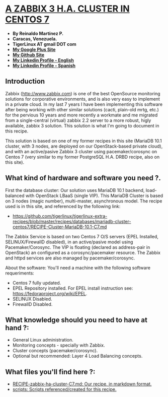 # [A ZABBIX 3 H.A. CLUSTER IN CENTOS 7](http://tigerlinux.github.io)

- **By Reinaldo Martínez P.**
- **Caracas, Venezuela.**
- **TigerLinux AT gmail DOT com**
- **[My Google Plus Site](https://plus.google.com/+ReinaldoMartinez)**
- **[My Github Site](https://github.com/tigerlinux)**
- **[My Linkedin Profile - English](https://ve.linkedin.com/in/tigerlinux/en)**
- **[My Linkedin Profile - Spanish](https://ve.linkedin.com/in/tigerlinux/es)**


## Introduction

Zabbix (http://www.zabbix.com) is one of the best OpenSource monitoring solutions for corporative environments, and is also very easy to implement in a private cloud. In my last 7 years I have been implementing this software after being working with other similar solutions (cacti, plain-old mrtg, etc.) for the pervious 10 years and more recently a workmate and me migrated from a single-central (virtual) zabbix 2.2 server to a more robust, higly available, zabbix 3 solution. This solution is what I'm going to document in this recipe.

This solution is based on one of my former recipes in this site (MariaDB 10.1 cluster, with 3 nodes, are deployed on our OpenStack-based private cloud), and with an active/pasive Zabbix 3 cluster using pacemaker/corosync on Centos 7 (very similar to my former PostgreSQL H.A. DRBD recipe, also on this site).


## What kind of hardware and software you need ?.

First the database cluster: Our solution uses MariaDB 10.1 backend, load-balanced with OpenStack LBaaS (single VIP). This MariaDB Cluster is based on 3 nodes (magic number), multi-master, asynchronous model. The recipe used is in this site, and referenced by the following link:

* https://github.com/tigerlinux/tigerlinux-extra-recipes/blob/master/recipes/databases/mariadb-cluster-centos7/RECIPE-Cluster-MariaDB-10.1-C7.md

The Zabbix Service is based on two Centos 7 O/S servers (EPEL Installed, SELINUX/FirewallD disabled), in an active/pasive model using Pacemaker/Corosync. The VIP is floating (declared as address-pair in OpenStack) an configured as a corosync/pacemaker resource. The Zabbix and httpd services are also managed by pacemaker/corosync.

About the software: You'll need a machine with the following software requeriments:

* Centos 7 fully updated.
* EPEL Repository installed. For EPEL install instruction see: https://fedoraproject.org/wiki/EPEL.
* SELINUX Disabled.
* FirewallD Disabled.


## What knowledge should you need to have at hand ?:

* General Linux administration.
* Monitoring concepts - specially with Zabbix.
* Cluster concepts (pacemaker/corosync).
* Optional but recommended: Layer 4 Load Balancing concepts.


## What files you'll find here ?:

* [RECIPE-zabbix-ha-cluster-C7.md: Our recipe, in markdown format.](https://github.com/tigerlinux/tigerlinux-extra-recipes/blob/master/recipes/monitoring/zabbix-3-ha-cluster/RECIPE-zabbix-ha-cluster-C7.md "Zabbix 3 H.A. Recipe")
* [scripts: Scripts referenced/created for this recipe.](https://github.com/tigerlinux/tigerlinux-extra-recipes/tree/master/recipes/monitoring/zabbix-3-ha-cluster/scripts "Our Zabbix 3 Recipe Support Scripts")

